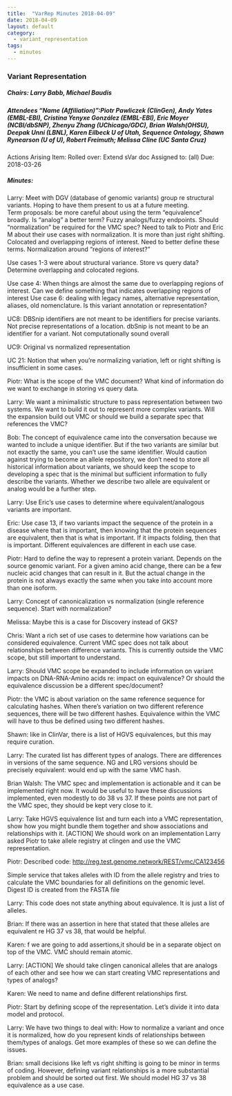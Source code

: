 ```yaml
---
title:  "VarRep Minutes 2018-04-09"
date: 2018-04-09
layout: default
category:
  - variant_representation
tags:
  - minutes
---
```


### Variant Representation
##### Chairs: Larry Babb, Michael Baudis
##### Attendees “Name (Affiliation)”:Piotr Pawliczek (ClinGen), Andy Yates (EMBL-EBI), Cristina Yenyxe González (EMBL-EBI), Eric Moyer (NCBI/dbSNP), Zhenyu Zhang (UChicago/GDC), Brian Walsh(OHSU), Deepak Unni (LBNL), Karen Eilbeck U of Utah, Sequence Ontology, Shawn Rynearson (U of U), Robert Freimuth; Melissa Cline (UC Santa Cruz)



Actions Arising
Item: Rolled over: Extend sVar doc
Assigned to: (all)
Due: 2018-03-26


##### Minutes:
Larry: Meet with DGV (database of genomic variants) group re structural variants.  Hoping to have them present to us at a future meeting.  
Term proposals: be more careful about using the term “equivalence” broadly.  Is “analog” a better term? Fuzzy analogs/fuzzy endpoints.  Should “normalization” be required for the VMC spec?  Need to talk to Piotr and Eric M about their use cases with normalization.  It is more than just right shifting.
Colocated and overlapping regions of interest. Need to better define these terms.  Normalization around “regions of interest?”

Use cases 1-3 were about structural variance.  Store vs query data?  Determine overlapping and colocated regions.

Use case 4: When things are almost the same due to overlapping regions of interest.  Can we define something that indicates overlapping regions of interest
Use case 6: dealing with legacy names, alternative representation, aliases, old nomenclature.  Is this variant annotation or representation?

UC8: DBSnip identifiers are not meant to be identifiers for precise variants.  Not precise representations of a location.  dbSnip is not meant to be an identifier for a variant.  Not computationally sound overall

UC9: Original vs normalized representation

UC 21: Notion that when you’re normalizing variation, left or right shifting is insufficient in some cases.

Piotr: What is the scope of the VMC document?  What kind of information do we want to exchange in storing vs query data.

Larry: We want a minimalistic structure to pass representation between two systems.  We want to build it out to represent more complex variants.  Will the expansion build out VMC or should we build a separate spec that references the VMC?

Bob: The concept of equivalence came into the conversation because we wanted to include a unique identifier.  But if the two variants are similar but not exactly the same, you can’t use the same identifier.  Would caution against trying to become an allele repository, we don’t need to store all historical information about variants, we should keep the scope to developing a spec that is the minimal but sufficient information to fully describe the variants.  Whether we describe two allele are equivalent or analog would be a further step.

Larry: Use Eric’s use cases to determine where equivalent/analogous variants are important.  

Eric: Use case 13, if two variants impact the sequence of the protein in a disease where that is important, then knowing that the protein sequences are equivalent, then that is what is important.  If it impacts folding, then that is important.  Different equivalences are different in each use case.

Piotr: Hard to define the way to represent a protein variant.  Depends on the source genomic variant.  For a given amino acid change, there can be a few nucleic acid changes that can result in it.  But the actual change in the protein is not always exactly the same when you take into account more than one isoform.

Larry: Concept of canonicalization vs normalization (single reference sequence).  Start with normalization?

Melissa:  Maybe this is a case for Discovery instead of GKS?

Chris: Want a rich set of use cases to determine how variations can be considered equivalence. Current VMC spec does not talk about relationships between difference variants.  This is currently outside the VMC scope, but still important to understand.

Larry: Should VMC scope be expanded to include information on variant impacts on DNA-RNA-Amino acids re: impact on equivalence? Or should the equivalence discussion be a different spec/document?

Piotr: the VMC is about variation on the same reference sequence for calculating hashes.  When there’s variation on two different reference sequences, there will be two different hashes. Equivalence within the VMC will have to thus be defined using two different hashes.

Shawn: like in ClinVar, there is a list of HGVS equivalences, but this may require curation.

Larry: The curated list has different types of analogs.  There are differences in versions of the same sequence. NG and LRG versions should be precisely equivalent: would end up with the same VMC hash.

Brian Walsh: The VMC spec and implementation is actionable and it can be implemented right now.  It would be useful to have these discussions implemented, even modestly to do 38 vs 37. If these points are not part of the VMC spec, they should be kept very close to it.

Larry: Take HGVS equivalence list and turn each into a VMC representation, show how you might bundle them together and show associations and relationships with it. [ACTION] We should work on an implementation Larry asked Piotr to take allele registry at clingen and use the VMC representation.  

Piotr:   Described code: http://reg.test.genome.network/REST/vmc/CA123456

Simple service that takes alleles with ID from the allele registry and tries to calculate the VMC boundaries for all definitions on the genomic level. Digest ID is created from the FASTA file

Larry: This code does not state anything about equivalence.  It is just a list of alleles.

Brian: If there was an assertion in here that stated that these alleles are equivalent re HG 37 vs 38, that would be helpful. 

Karen: f we are going to add assertions,it should be in a separate object on top of the VMC. VMC should remain atomic.

Larry: [ACTION] We should take clingen canonical alleles that are analogs of each other and see how we can start creating VMC representations and types of analogs?

Karen: We need to name and define different relationships first.

Piotr: Start by defining scope of the representation. Let’s divide it into data model and protocol.

Larry: We have two things to deal with: How to normalize a variant and once it is normalized, how do you represent kinds of relationships between them/types of analogs.  Get more examples of these so we can define the issues.

Brian: small decisions like left vs right shifting is going to be minor in terms of coding.  However, defining variant relationships is a more substantial problem and should be sorted out first. We should model HG 37 vs 38 equivalence as a use case. 
